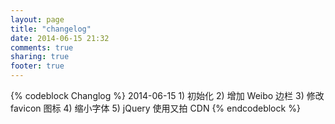 ```yaml
---
layout: page
title: "changelog"
date: 2014-06-15 21:32
comments: true
sharing: true
footer: true
---
```


{% codeblock Changlog %}
2014-06-15
	1) 初始化
	2) 增加 Weibo 边栏
	3) 修改 favicon 图标
	4) 缩小字体
	5) jQuery 使用又拍 CDN
{% endcodeblock %}
